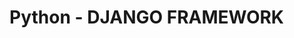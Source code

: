 # Python - DJANGO FRAMEWORK

<!-- 
    1. Create virtual environment
       1. py -m venv venv
   
    2. Activate the virtual environment
       1. source venv/Scripts/activate
   
    3. Install Django in the virtual environment
       1. py -m install Django
   
    4. Start a new project using django-admin startproject projectName
       1. django-admin startproject appName .
   
    5. Change directory to the project folder 
       1. cd projectName
   
    6. Run python manage.py runserver to start the server
       1. py manage.py runserver
   
    7.  Open http://localhost:8000 on your browser, you should see "Welcome to Django" if everything is set up correctly.
   
    8.  Press [CTRL + C] to Stop the server.
   
 #  * * * * * * * * * * * * * * * * * * * * * * * * * * * * * * ******************************** ******************************** ********************************

    Django Create App
      - An App is a web application that has a specific meaning in a project, like, a home page, or a contact form, or memebers database. 

    # create app
    django-admin startapp appName
    # add 'appName' to INSTALLED_APPS of project settings file (settings.py)


    Django Views
        - Django views are python functions that take http request and returns http response, like HTML documents.
        - A web page that uses DJANGO is full of views with different tasks and missions, 
        - VIEWS are usually put in a file called vies.py LOCATED on apps folder.

    Django URLs
       - #create file name urls.py in same folder as the views.py file,

    Django Templates
       - 
-->